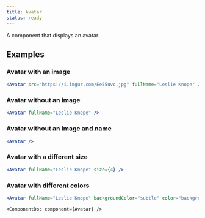 ```yaml
---
title: Avatar
status: ready
---
```


A component that displays an avatar.

## Examples

### Avatar with an image
```.jsx
<Avatar src="https://i.imgur.com/Ee55uvc.jpg" fullName="Leslie Knope" />
```


### Avatar without an image
```.jsx
<Avatar fullName="Leslie Knope" />
```

### Avatar without an image and name
```.jsx
<Avatar />
```

### Avatar with a different size
```.jsx
<Avatar fullName="Leslie Knope" size={4} />
```
### Avatar with different colors
```.jsx
<Avatar fullName="Leslie Knope" backgroundColor="subtle" color="background" size={4} />
```


```!jsx
<ComponentDoc component={Avatar} />
```
